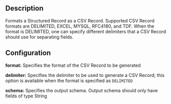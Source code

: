 Description
-----------
Formats a Structured Record as a CSV Record. Supported CSV Record formats are DELIMITED, EXCEL, MYSQL, RFC4180, and TDF. When the format is DELIMITED, one can specify different delimiters that a CSV Record should use for separating fields.

Configuration
-------------
**format:** Specifies the format of the CSV Record to be generated

**delimiter:** Specifies the delimiter to be used to generate a CSV Record; this option is available when the format is specified as ``DELIMITED``

**schema:** Specifies the output schema. Output schema should only have fields of type String